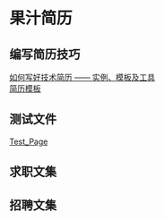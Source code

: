 # 果汁简历

## 编写简历技巧
[如何写好技术简历 —— 实例、模板及工具](如何写好技术简历%20——%20实例、模板及工具)  
[简历模板](简历模板.md)


## 测试文件
[Test_Page](Test_Page.md)

## 求职文集

## 招聘文集
